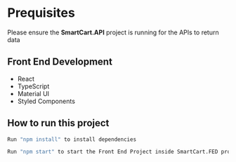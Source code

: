 # Prequisites

Please ensure the **SmartCart.API** project is running for the APIs to return data
## Front End Development

* React 
* TypeScript
* Material UI
* Styled Components

## How to run this project

```sh 
Run "npm install" to install dependencies
```

```sh 
Run "npm start" to start the Front End Project inside SmartCart.FED project folder
```
